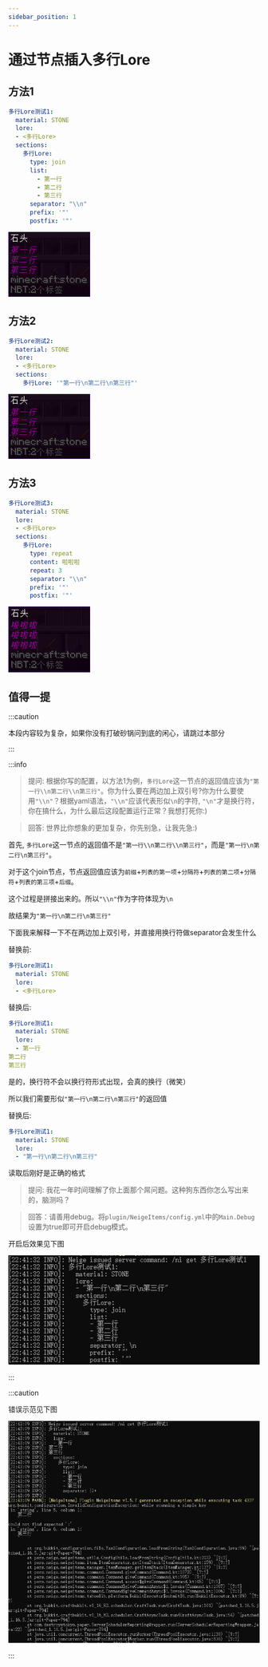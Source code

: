 ```yaml
---
sidebar_position: 1
---
```


# 通过节点插入多行Lore

## 方法1

```yaml
多行Lore测试1:
  material: STONE
  lore:
  - <多行Lore>
  sections:
    多行Lore:
      type: join
      list:
        - 第一行
        - 第二行
        - 第三行
      separator: "\\n"
      prefix: '"'
      postfix: '"'
```

![](_images/多行Lore测试1.png)

## 方法2

```yaml
多行Lore测试2:
  material: STONE
  lore:
  - <多行Lore>
  sections:
    多行Lore: '"第一行\n第二行\n第三行"'
```

![](_images/多行Lore测试2.png)

## 方法3

```yaml
多行Lore测试3:
  material: STONE
  lore:
  - <多行Lore>
  sections:
    多行Lore:
      type: repeat
      content: 啦啦啦
      repeat: 3
      separator: "\\n"
      prefix: '"'
      postfix: '"'
```

![](_images/多行Lore测试3.png)

## 值得一提

:::caution

本段内容较为复杂，如果你没有打破砂锅问到底的闲心，请跳过本部分

:::

:::info

> 提问: 根据你写的配置，以方法1为例，`多行Lore`这一节点的返回值应该为`"第一行\\n第二行\\n第三行"`。你为什么要在两边加上双引号?你为什么要使用`"\\n"`？根据yaml语法，`"\\n"`应该代表形似`\n`的字符, `"\n"`才是换行符，你在搞什么，为什么最后这段配置运行正常？我想打死你:)

> 回答: 世界比你想象的更加复杂，你先别急，让我先急:)

首先, `多行Lore`这一节点的返回值不是`"第一行\\n第二行\\n第三行"`，而是`"第一行\n第二行\n第三行"`。

对于这个join节点，节点返回值应该为`前缀`+`列表的第一项`+`分隔符`+`列表的第二项`+`分隔符`+`列表的第三项`+`后缀`。

这个过程是拼接出来的。所以`"\\n"`作为字符体现为`\n`

故结果为`"第一行\n第二行\n第三行"`

下面我来解释一下不在两边加上双引号，并直接用换行符做separator会发生什么

替换前:
```yaml
多行Lore测试1:
  material: STONE
  lore:
  - <多行Lore>
```
替换后:
```yaml
多行Lore测试1:
  material: STONE
  lore:
  - 第一行
第二行
第三行
```

是的，换行符不会以换行符形式出现，会真的换行（微笑）

所以我们需要形似`"第一行\n第二行\n第三行"`的返回值

替换后:
```yaml
多行Lore测试1:
  material: STONE
  lore:
  - "第一行\n第二行\n第三行"
```

读取后刚好是正确的格式

> 提问: 我花一年时间理解了你上面那个屌问题。这种狗东西你怎么写出来的，脑测吗？

> 回答：请善用debug。将`plugin/NeigeItems/config.yml`中的`Main.Debug`设置为true即可开启debug模式。

开启后效果见下图

![](_images/debug.png)

:::

:::caution

错误示范见下图

![](_images/错误示范.png)

:::